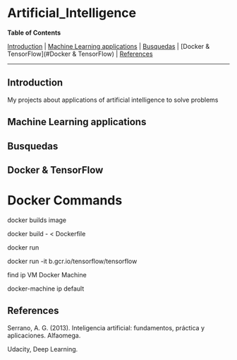 # Artificial_Intelligence


**Table of Contents**

[Introduction](#introduction)
| [Machine Learning applications](#machine-learning)
| [Busquedas](#Busquedas)
| [Docker & TensorFlow](#Docker & TensorFlow)
| [References](#Referencias)

---

## Introduction ##

My projects about applications of artificial intelligence to solve problems


## Machine Learning applications ##


## Busquedas ##

## Docker & TensorFlow ##

# Docker Commands #

docker builds image

docker build - < Dockerfile

docker run

docker run -it b.gcr.io/tensorflow/tensorflow

find ip VM Docker Machine

docker-machine ip default


##  References ##

Serrano, A. G. (2013). Inteligencia artificial: fundamentos, práctica y aplicaciones. Alfaomega.

Udacity, Deep Learning.
